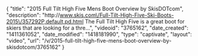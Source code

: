 {
    "title": "2015 Full Tilt High Five Mens Boot Overview by SkisDOTcom",
    "description": "http:\/\/www.skis.com\/Full-Tilt-High-Five-Ski-Boots-2015\/357292P,default,pd.html The Full Tilt High Five is a great boot for skiers that are looking for a thre...",
    "videoid": "3765162",
    "date_created": "1411361052",
    "date_modified": "1418181990",
    "type": "captivate",
    "layout": "video",
    "url": "\/v\/2015-full-tilt-high-five-mens-boot-overview-by-skisdotcom\/3765162"
}